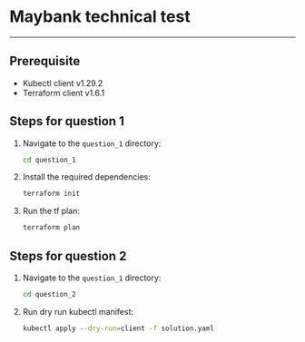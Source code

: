 # Maybank technical test 
---

## Prerequisite 

- Kubectl client v1.29.2
- Terraform client v1.6.1

## Steps for question 1

1. Navigate to the `question_1` directory:
    ```sh
    cd question_1
    ```
2. Install the required dependencies:
    ```sh
    terraform init
    ```
3. Run the tf plan:
    ```sh
    terraform plan
    ```

## Steps for question 2

1. Navigate to the `question_1` directory:
    ```sh
    cd question_2
    ```
2. Run dry run kubectl manifest:
    ```sh
    kubectl apply --dry-run=client -f solution.yaml
    ```